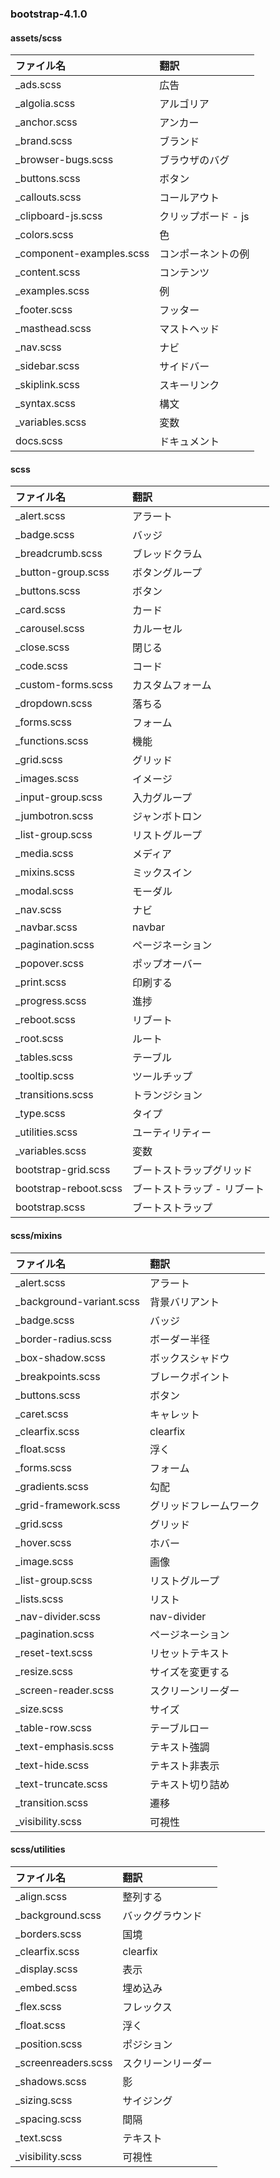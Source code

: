 ### bootstrap-4.1.0

#### assets/scss
| ファイル名 | 翻訳 |
| :-- | :-- |
| _ads.scss | 広告 |
| _algolia.scss | アルゴリア |
| _anchor.scss | アンカー |
| _brand.scss | ブランド |
| _browser-bugs.scss | ブラウザのバグ |
| _buttons.scss | ボタン |
| _callouts.scss | コールアウト |
| _clipboard-js.scss | クリップボード - js |
| _colors.scss | 色 |
| _component-examples.scss | コンポーネントの例 |
| _content.scss | コンテンツ |
| _examples.scss | 例 |
| _footer.scss | フッター |
| _masthead.scss | マストヘッド |
| _nav.scss | ナビ |
| _sidebar.scss | サイドバー |
| _skiplink.scss | スキーリンク |
| _syntax.scss | 構文 |
| _variables.scss | 変数 |
| docs.scss | ドキュメント |

#### scss
| ファイル名 | 翻訳 |
| :-- | :-- |
| _alert.scss | アラート |
| _badge.scss | バッジ |
| _breadcrumb.scss | ブレッドクラム |
| _button-group.scss | ボタングループ |
| _buttons.scss | ボタン |
| _card.scss | カード |
| _carousel.scss | カルーセル |
| _close.scss | 閉じる |
| _code.scss | コード |
| _custom-forms.scss | カスタムフォーム |
| _dropdown.scss | 落ちる |
| _forms.scss | フォーム |
| _functions.scss | 機能 |
| _grid.scss | グリッド |
| _images.scss | イメージ |
| _input-group.scss | 入力グループ |
| _jumbotron.scss | ジャンボトロン |
| _list-group.scss | リストグループ |
| _media.scss | メディア |
| _mixins.scss | ミックスイン |
| _modal.scss | モーダル |
| _nav.scss | ナビ |
| _navbar.scss | navbar |
| _pagination.scss | ページネーション |
| _popover.scss | ポップオーバー |
| _print.scss | 印刷する |
| _progress.scss | 進捗 |
| _reboot.scss | リブート |
| _root.scss | ルート |
| _tables.scss | テーブル |
| _tooltip.scss | ツールチップ |
| _transitions.scss | トランジション |
| _type.scss | タイプ |
| _utilities.scss | ユーティリティー |
| _variables.scss | 変数 |
| bootstrap-grid.scss | ブートストラップグリッド |
| bootstrap-reboot.scss | ブートストラップ - リブート |
| bootstrap.scss | ブートストラップ |

#### scss/mixins
| ファイル名 | 翻訳 |
| :-- | :-- |
| _alert.scss | アラート |
| _background-variant.scss | 背景バリアント |
| _badge.scss | バッジ |
| _border-radius.scss | ボーダー半径 |
| _box-shadow.scss | ボックスシャドウ |
| _breakpoints.scss | ブレークポイント |
| _buttons.scss | ボタン |
| _caret.scss | キャレット |
| _clearfix.scss | clearfix |
| _float.scss | 浮く |
| _forms.scss | フォーム |
| _gradients.scss | 勾配 |
| _grid-framework.scss | グリッドフレームワーク |
| _grid.scss | グリッド |
| _hover.scss | ホバー |
| _image.scss | 画像 |
| _list-group.scss | リストグループ |
| _lists.scss | リスト |
| _nav-divider.scss | nav-divider |
| _pagination.scss | ページネーション |
| _reset-text.scss | リセットテキスト |
| _resize.scss | サイズを変更する |
| _screen-reader.scss | スクリーンリーダー |
| _size.scss | サイズ |
| _table-row.scss | テーブルロー |
| _text-emphasis.scss | テキスト強調 |
| _text-hide.scss | テキスト非表示 |
| _text-truncate.scss | テキスト切り詰め |
| _transition.scss | 遷移 |
| _visibility.scss | 可視性 |

#### scss/utilities
| ファイル名 | 翻訳 |
| :-- | :-- |
| _align.scss | 整列する |
| _background.scss | バックグラウンド |
| _borders.scss | 国境 |
| _clearfix.scss | clearfix |
| _display.scss | 表示 |
| _embed.scss | 埋め込み |
| _flex.scss | フレックス |
| _float.scss | 浮く |
| _position.scss | ポジション |
| _screenreaders.scss | スクリーンリーダー |
| _shadows.scss | 影 |
| _sizing.scss | サイジング |
| _spacing.scss | 間隔 |
| _text.scss | テキスト |
| _visibility.scss | 可視性 |
